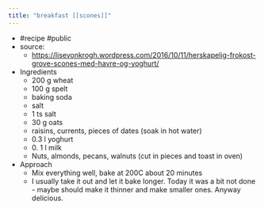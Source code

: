 ```yaml
---
title: "breakfast [[scones]]"
---
```


- <a id='yfJKnxNhD'/>#recipe #public
- <a id='tnwYgJh4l'/>source:
    - <a id='wDZX6eEne'/>https://lisevonkrogh.wordpress.com/2016/10/11/herskapelig-frokost-grove-scones-med-havre-og-yoghurt/
- <a id='pdgNP2kJE'/>Ingredients
    - <a id='fjJfA0Qxs'/>200 g wheat
    - <a id='KOoSMAQSy'/>100 g spelt
    - <a id='bubPI6DYY'/>baking soda
    - <a id='w29I6_Nom'/>salt
    - <a id='5PAXhqtWB'/>1 ts salt
    - <a id='kfYKvmUgp'/>30 g oats
    - <a id='pY9EBn-oL'/>raisins, currents, pieces of dates (soak in hot water)
    - <a id='-JhKqKS1h'/>0.3 l yoghurt
    - <a id='L6b5zvCHP'/>0. 1 l milk
    - <a id='0i6i9WsR7'/>Nuts, almonds, pecans, walnuts (cut in pieces and toast in oven)
- <a id='mHun2yS4k'/>Approach
    - <a id='RyNThjSWq'/>Mix everything well, bake at 200C about 20 minutes
    - <a id='6piIgleSg'/>I usually take it out and let it bake longer. Today it was a bit not done - maybe should make it thinner and make smaller ones. Anyway delicious.
